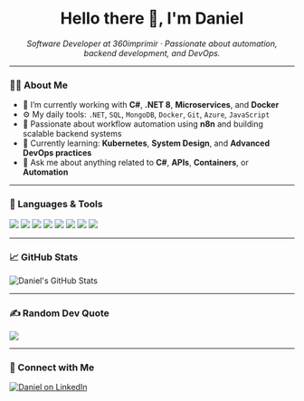 <h1 align="center">Hello there 👋, I'm Daniel</h1>

<p align="center">
  <em>Software Developer at 360imprimir · Passionate about automation, backend development, and DevOps.</em>
</p>

---

### 👨‍💻 About Me

- 🔭 I’m currently working with **C#**, **.NET 8**, **Microservices**, and **Docker**  
- ⚙️ My daily tools: `.NET`, `SQL`, `MongoDB`, `Docker`, `Git`, `Azure`, `JavaScript`  
- 🚀 Passionate about workflow automation using **n8n** and building scalable backend systems  
- 📘 Currently learning: **Kubernetes**, **System Design**, and **Advanced DevOps practices**  
- 💬 Ask me about anything related to **C#**, **APIs**, **Containers**, or **Automation**

---

### 🔧 Languages & Tools

<p align="left">
  <img src="https://img.shields.io/badge/C%23-239120?style=for-the-badge&logo=c-sharp&logoColor=white" />
  <img src="https://img.shields.io/badge/.NET-512BD4?style=for-the-badge&logo=dotnet&logoColor=white" />
  <img src="https://img.shields.io/badge/Docker-2496ED?style=for-the-badge&logo=docker&logoColor=white" />
  <img src="https://img.shields.io/badge/MongoDB-47A248?style=for-the-badge&logo=mongodb&logoColor=white" />
  <img src="https://img.shields.io/badge/SQL-4479A1?style=for-the-badge&logo=MicrosoftSQLServer&logoColor=white" />
  <img src="https://img.shields.io/badge/JavaScript-F7DF1E?style=for-the-badge&logo=javascript&logoColor=black" />
  <img src="https://img.shields.io/badge/n8n-E34F26?style=for-the-badge&logo=automattic&logoColor=white" />
  <img src="https://img.shields.io/badge/Azure-0078D4?style=for-the-badge&logo=microsoftazure&logoColor=white" />
</p>

---

### 📈 GitHub Stats

<p align="left">
  <img src="https://github-readme-stats.vercel.app/api?username=your-github-username&show_icons=true&theme=radical" alt="Daniel's GitHub Stats" />
</p>

---

### ✍️ Random Dev Quote
<p>
  <img src="https://quotes-github-readme.vercel.app/api?type=horizontal&theme=radical" />
</p>

---

### 🤝 Connect with Me

<p align="left">
  <a href="https://www.linkedin.com/in/daniel-azevedo-8404a7112/" target="_blank">
    <img src="https://img.shields.io/badge/LinkedIn-%231E77B5.svg?style=for-the-badge&logo=linkedin&logoColor=white" alt="Daniel on LinkedIn" />
  </a>
</p>

